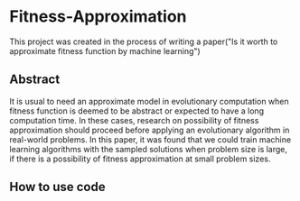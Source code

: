 # Fitness-Approximation

This project was created in the process of writing a paper("Is it worth to approximate fitness function by machine learning")
## Abstract  
It is usual to need an approximate model in evolutionary
computation when fitness function is deemed to be abstract or
expected to have a long computation time. In these cases, research
on possibility of fitness approximation should proceed before
applying an evolutionary algorithm in real-world problems. In this
paper, it was found that we could train machine learning
algorithms with the sampled solutions when problem size is large,
if there is a possibility of fitness approximation at small problem
sizes.

## How to use code

```markdown
